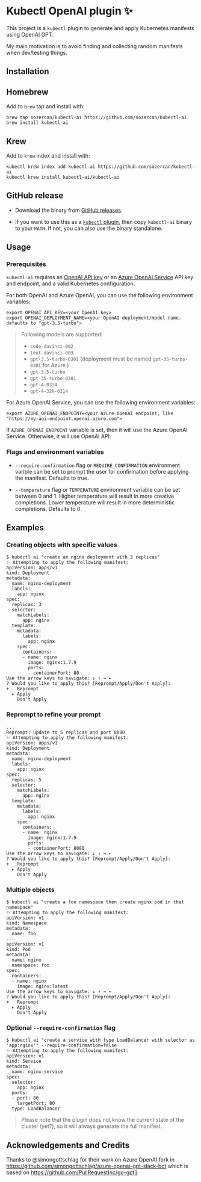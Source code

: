 # Kubectl OpenAI plugin ✨

This project is a `kubectl` plugin to generate and apply Kubernetes manifests using OpenAI GPT.

My main motivation is to avoid finding and collecting random manifests when dev/testing things.

## Installation

## Homebrew

Add to `brew` tap and install with:

```shell
brew tap sozercan/kubectl-ai https://github.com/sozercan/kubectl-ai
brew install kubectl-ai
```

## Krew

Add to `krew` index and install with:

```shell
kubectl krew index add kubectl-ai https://github.com/sozercan/kubectl-ai
kubectl krew install kubectl-ai/kubectl-ai
```

## GitHub release
- Download the binary from [GitHub releases](https://github.com/sozercan/kubectl-ai/releases).

- If you want to use this as a [`kubectl` plugin](https://kubernetes.io/docs/tasks/extend-kubectl/kubectl-plugins/), then copy `kubectl-ai` binary to your `PATH`. If not, you can also use the binary standalone.

## Usage

### Prerequisites

`kubectl-ai` requires an [OpenAI API key](https://platform.openai.com/overview) or an [Azure OpenAI Service](https://aka.ms/azure-openai) API key and endpoint, and a valid Kubernetes configuration.

For both OpenAI and Azure OpenAI, you can use the following environment variables:

```shell
export OPENAI_API_KEY=<your OpenAI key>
export OPENAI_DEPLOYMENT_NAME=<your OpenAI deployment/model name. defaults to "gpt-3.5-turbo">
```

> Following models are supported:
> - `code-davinci-002`
> - `text-davinci-003`
> - `gpt-3.5-turbo-0301` (deployment must be named `gpt-35-turbo-0301` for Azure )
> - `gpt-3.5-turbo`
> - `gpt-35-turbo-0301`
> - `gpt-4-0314`
> - `gpt-4-32k-0314`

For Azure OpenAI Service, you can use the following environment variables:

```shell
export AZURE_OPENAI_ENDPOINT=<your Azure OpenAI endpoint, like "https://my-aoi-endpoint.openai.azure.com">
```

If `AZURE_OPENAI_ENDPOINT` variable is set, then it will use the Azure OpenAI Service. Otherwise, it will use OpenAI API.

### Flags and environment variables

- `--require-confirmation` flag or `REQUIRE_CONFIRMATION` environment varible can be set to prompt the user for confirmation before applying the manifest. Defaults to true.

- `--temperature` flag or `TEMPERATURE` environment variable can be set between 0 and 1. Higher temperature will result in more creative completions. Lower temperature will result in more deterministic completions. Defaults to 0.

## Examples

### Creating objects with specific values

```shell
$ kubectl ai "create an nginx deployment with 3 replicas"
✨ Attempting to apply the following manifest:
apiVersion: apps/v1
kind: Deployment
metadata:
  name: nginx-deployment
  labels:
    app: nginx
spec:
  replicas: 3
  selector:
    matchLabels:
      app: nginx
  template:
    metadata:
      labels:
        app: nginx
    spec:
      containers:
      - name: nginx
        image: nginx:1.7.9
        ports:
        - containerPort: 80
Use the arrow keys to navigate: ↓ ↑ → ←
? Would you like to apply this? [Reprompt/Apply/Don't Apply]:
+   Reprompt
  ▸ Apply
    Don't Apply
```

### Reprompt to refine your prompt

```shell
...
Reprompt: update to 5 replicas and port 8080
✨ Attempting to apply the following manifest:
apiVersion: apps/v1
kind: Deployment
metadata:
  name: nginx-deployment
  labels:
    app: nginx
spec:
  replicas: 5
  selector:
    matchLabels:
      app: nginx
  template:
    metadata:
      labels:
        app: nginx
    spec:
      containers:
      - name: nginx
        image: nginx:1.7.9
        ports:
        - containerPort: 8080
Use the arrow keys to navigate: ↓ ↑ → ←
? Would you like to apply this? [Reprompt/Apply/Don't Apply]:
+   Reprompt
  ▸ Apply
    Don't Apply
```

### Multiple objects

```shell
$ kubectl ai "create a foo namespace then create nginx pod in that namespace"
✨ Attempting to apply the following manifest:
apiVersion: v1
kind: Namespace
metadata:
  name: foo
---
apiVersion: v1
kind: Pod
metadata:
  name: nginx
  namespace: foo
spec:
  containers:
  - name: nginx
    image: nginx:latest
Use the arrow keys to navigate: ↓ ↑ → ←
? Would you like to apply this? [Reprompt/Apply/Don't Apply]:
+   Reprompt
  ▸ Apply
    Don't Apply
```

### Optional `--require-confirmation` flag

```shell
$ kubectl ai "create a service with type LoadBalancer with selector as 'app:nginx'" --require-confirmation=false
✨ Attempting to apply the following manifest:
apiVersion: v1
kind: Service
metadata:
  name: nginx-service
spec:
  selector:
    app: nginx
  ports:
  - port: 80
    targetPort: 80
  type: LoadBalancer
```

> Please note that the plugin does not know the current state of the cluster (yet?), so it will always generate the full manifest.

## Acknowledgements and Credits

Thanks to @simongottschlag for their work on Azure OpenAI fork in https://github.com/simongottschlag/azure-openai-gpt-slack-bot
which is based on https://github.com/PullRequestInc/go-gpt3
